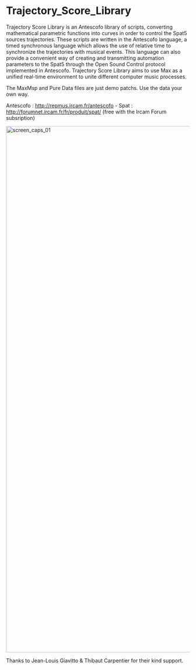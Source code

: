 # Trajectory_Score_Library


Trajectory Score Library is an Antescofo library of scripts, converting mathematical parametric functions into curves in order to control the Spat5 sources trajectories. These scripts are written in the Antescofo language, a timed synchronous language which allows the use of relative time to synchronize the trajectories with musical events. This language can also provide a convenient way of creating and transmitting automation parameters to the Spat5 through the Open Sound Control protocol implemented in Antescofo. Trajectory Score Library aims to use Max as a unified real-time environment to unite different computer music processes.

The MaxMsp and Pure Data files are just demo patchs. Use the data your own way.

Antescofo : http://repmus.ircam.fr/antescofo -
Spat : http://forumnet.ircam.fr/fr/produit/spat/
(free with the Ircam Forum subsription)


<img width="1440" alt="screen_caps_01" src="https://user-images.githubusercontent.com/4725896/97734578-a4cc2600-1ad9-11eb-9395-be05e27638c9.png">


Thanks to Jean-Louis Giavitto & Thibaut Carpentier for their kind support.
